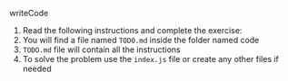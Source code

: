 writeCode

1. Read the following instructions and complete the exercise:
2. You will find a file named `TODO.md` inside the folder named code
3. `TODO.md` file will contain all the instructions
4. To solve the problem use the `index.js` file or create any other files if needed